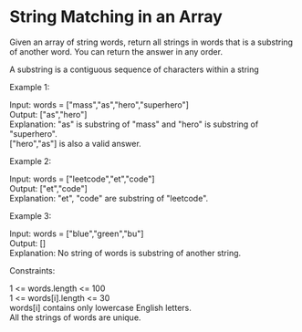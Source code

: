 # String Matching in an Array

Given an array of string words, return all strings in words that is a substring of another word. You can return the answer in any order.

A substring is a contiguous sequence of characters within a string

Example 1:

Input: words = ["mass","as","hero","superhero"]\
Output: ["as","hero"]\
Explanation: "as" is substring of "mass" and "hero" is substring of "superhero".\
["hero","as"] is also a valid answer.

Example 2:

Input: words = ["leetcode","et","code"]\
Output: ["et","code"]\
Explanation: "et", "code" are substring of "leetcode".

Example 3:

Input: words = ["blue","green","bu"]\
Output: []\
Explanation: No string of words is substring of another string.

Constraints:

1 <= words.length <= 100\
1 <= words[i].length <= 30\
words[i] contains only lowercase English letters.\
All the strings of words are unique.